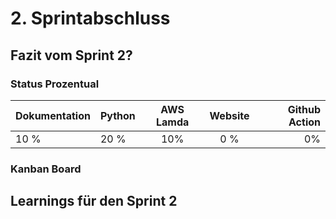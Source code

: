 # 2. Sprintabschluss

## Fazit vom Sprint 2?


### Status Prozentual

| Dokumentation | Python | AWS Lamda | Website | Github Action |  
| - | :- | :-: | :-: | -: |  
| 10 % | 20 % | 10% | 0 % | 0% |

### Kanban Board

## Learnings für den Sprint 2



